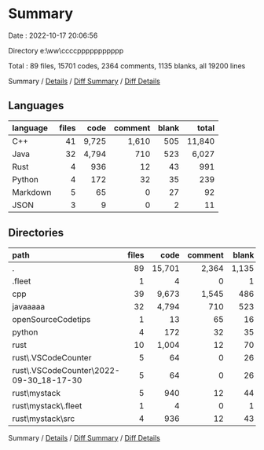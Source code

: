 # Summary

Date : 2022-10-17 20:06:56

Directory e:\\ww\\ccccppppppppppp

Total : 89 files,  15701 codes, 2364 comments, 1135 blanks, all 19200 lines

Summary / [Details](details.md) / [Diff Summary](diff.md) / [Diff Details](diff-details.md)

## Languages
| language | files | code | comment | blank | total |
| :--- | ---: | ---: | ---: | ---: | ---: |
| C++ | 41 | 9,725 | 1,610 | 505 | 11,840 |
| Java | 32 | 4,794 | 710 | 523 | 6,027 |
| Rust | 4 | 936 | 12 | 43 | 991 |
| Python | 4 | 172 | 32 | 35 | 239 |
| Markdown | 5 | 65 | 0 | 27 | 92 |
| JSON | 3 | 9 | 0 | 2 | 11 |

## Directories
| path | files | code | comment | blank | total |
| :--- | ---: | ---: | ---: | ---: | ---: |
| . | 89 | 15,701 | 2,364 | 1,135 | 19,200 |
| .fleet | 1 | 4 | 0 | 1 | 5 |
| cpp | 39 | 9,673 | 1,545 | 486 | 11,704 |
| javaaaaa | 32 | 4,794 | 710 | 523 | 6,027 |
| openSourceCodetips | 1 | 13 | 65 | 16 | 94 |
| python | 4 | 172 | 32 | 35 | 239 |
| rust | 10 | 1,004 | 12 | 70 | 1,086 |
| rust\\.VSCodeCounter | 5 | 64 | 0 | 26 | 90 |
| rust\\.VSCodeCounter\\2022-09-30_18-17-30 | 5 | 64 | 0 | 26 | 90 |
| rust\\mystack | 5 | 940 | 12 | 44 | 996 |
| rust\\mystack\\.fleet | 1 | 4 | 0 | 1 | 5 |
| rust\\mystack\\src | 4 | 936 | 12 | 43 | 991 |

Summary / [Details](details.md) / [Diff Summary](diff.md) / [Diff Details](diff-details.md)
